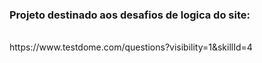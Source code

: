 <h3><b>Projeto destinado aos desafios de logica do site:</b></h3> <br>
    https://www.testdome.com/questions?visibility=1&skillId=4
